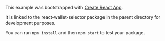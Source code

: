 This example was bootstrapped with [Create React App](https://github.com/facebook/create-react-app).

It is linked to the react-wallet-selector package in the parent directory for development purposes.

You can run `npm install` and then `npm start` to test your package.
